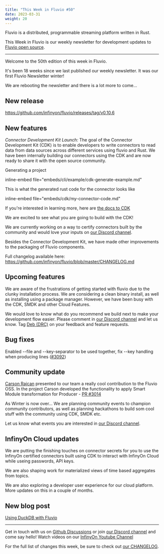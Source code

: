 ```yaml
---
title: "This Week in Fluvio #50"
date: 2023-03-31
weight: 20
---
```

Fluvio is a distributed, programmable streaming platform written in Rust.

This Week in Fluvio is our weekly newsletter for development updates to [Fluvio open source].


---
Welcome to the 50th edition of this week in Fluvio.

It's been 18 weeks since we last published our weekly newsletter. It was our first Fluvio Newsletter winter!

We are rebooting the newsletter and there is a lot more to come...

## New release
https://github.com/infinyon/fluvio/releases/tag/v0.10.6

## New features
*Connector Development Kit Launch:*
The goal of the Connector Development Kit (CDK) is to enable developers to write connectors to read data from data sources across different services using fluvio and Rust. We have been internally building our connectors using the CDK and are now ready to share it with the open source community.

Generating a project

inline-embed file="embeds/cli/example/cdk-generate-example.md"

This is what the generated rust code for the connector looks like

inline-embed file="embeds/cdk/my-connector-code.md"

If you're interested in learning more, here are [the docs to CDK]

We are excited to see what you are going to build with the CDK!

We are currently working on a way to certify connectors built by the community and would love your inputs on [our Discord channel].

Besides the Connector Development Kit, we have made other improvements to the packaging of Fluvio components.

Full changelog available here: https://github.com/infinyon/fluvio/blob/master/CHANGELOG.md

## Upcoming features
We are aware of the frustrations of getting started with fluvio due to the clunky installation process. We are considering a clean binary install, as well as installing using a package manager. However, we have been busy with the CDK, SMDK and other Cloud Features.

We would love to know what do you recommend we build next to make your development flow easier. Please comment in [our Discord channel] and let us know. Tag [Deb (DRC)](https://discordapp.com/users/887863207232954418) on your feedback and feature requests.

## Bug fixes
Enabled --file and --key-separator to be used together, fix --key handling when producing lines ([#3092](https://github.com/infinyon/fluvio/pull/3092))

## Community update
[Carson Rajcan](https://github.com/crajcan) presented to our team a really cool contribution to the Fluvio OSS. In the project Carson developed the functionality to apply Smart Module transformation for Producer - [PR #3014](crecdfhttps://github.com/infinyon/fluvio/pull/3014)

As Winter is now over... We are planning community events to champion community contributors, as well as planning hackathons to build som cool stuff with the community using CDK, SMDK etc.

Let us know what events you are interested in [our Discord channel].

## InfinyOn Cloud updates
We are putting the finishing touches on connector secrets for you to use the InfinyOn certified connectors built using CDK to interact with InfinyOn Cloud while useing passwords, API keys.

We are also shaping work for materialized views of time based aggregates from topics.

We are also exploring a developer user experience for our cloud platform. More updates on this in a couple of months.

## New blog post
[Using DuckDB with Fluvio]



---

Get in touch with us on [Github Discussions] or join [our Discord channel] and come say hello! Watch videos on our [InfinyOn Youtube Channel]

For the full list of changes this week, be sure to check out [our CHANGELOG].

[the docs to CDK]: ../docs/connectors/cdk
[Using DuckDB with Fluvio]: https://infinyon.com/blog/2023/02/duckdb-fluvio/
[Fluvio open source]: https://github.com/infinyon/fluvio
[our CHANGELOG]: https://github.com/infinyon/fluvio/blob/master/CHANGELOG.md
[our Discord channel]: https://discordapp.com/invite/bBG2dTz
[Github Discussions]: https://github.com/infinyon/fluvio/discussions
[InfinyOn Youtube Channel]: https://www.youtube.com/@InfinyOn

